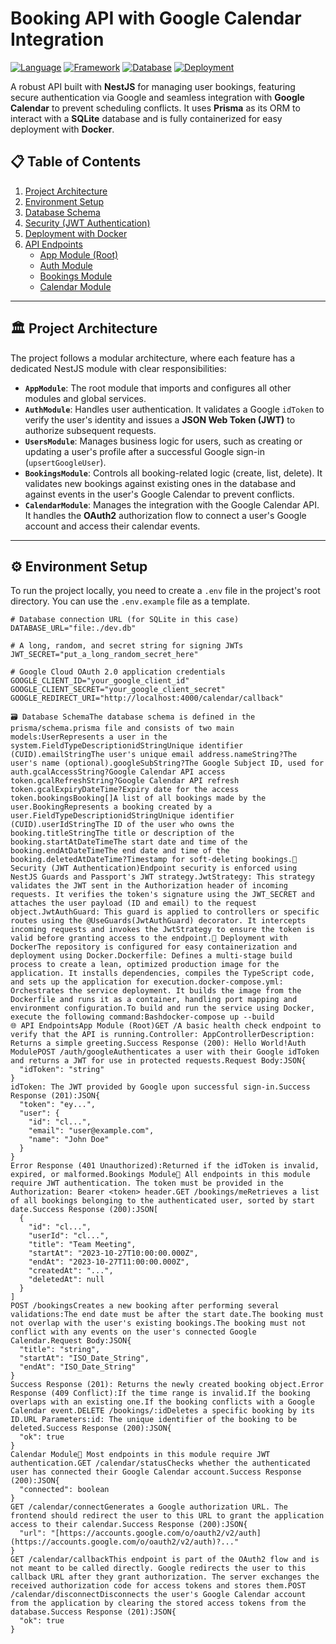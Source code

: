 # Booking API with Google Calendar Integration

[![Language](https://img.shields.io/badge/language-TypeScript-blue.svg)](https://www.typescriptlang.org/)
[![Framework](https://img.shields.io/badge/framework-NestJS-red.svg)](https://nestjs.com/)
[![Database](https://img.shields.io/badge/database-Prisma%20%7C%20SQLite-lightgrey.svg)](https://www.prisma.io/)
[![Deployment](https://img.shields.io/badge/deployment-Docker-blue.svg)](https://www.docker.com/)

A robust API built with **NestJS** for managing user bookings, featuring secure authentication via Google and seamless integration with **Google Calendar** to prevent scheduling conflicts. It uses **Prisma** as its ORM to interact with a **SQLite** database and is fully containerized for easy deployment with **Docker**.

## 📋 Table of Contents

1.  [Project Architecture](#-project-architecture)
2.  [Environment Setup](#-environment-setup)
3.  [Database Schema](#-database-schema)
4.  [Security (JWT Authentication)](#-security-jwt-authentication)
5.  [Deployment with Docker](#-deployment-with-docker)
6.  [API Endpoints](#-api-endpoints)
    * [App Module (Root)](#app-module-root)
    * [Auth Module](#auth-module)
    * [Bookings Module](#bookings-module)
    * [Calendar Module](#calendar-module)

---

## 🏛️ Project Architecture

The project follows a modular architecture, where each feature has a dedicated NestJS module with clear responsibilities:

* **`AppModule`**: The root module that imports and configures all other modules and global services.
* **`AuthModule`**: Handles user authentication. It validates a Google `idToken` to verify the user's identity and issues a **JSON Web Token (JWT)** to authorize subsequent requests.
* **`UsersModule`**: Manages business logic for users, such as creating or updating a user's profile after a successful Google sign-in (`upsertGoogleUser`).
* **`BookingsModule`**: Controls all booking-related logic (create, list, delete). It validates new bookings against existing ones in the database and against events in the user's Google Calendar to prevent conflicts.
* **`CalendarModule`**: Manages the integration with the Google Calendar API. It handles the **OAuth2** authorization flow to connect a user's Google account and access their calendar events.

---

## ⚙️ Environment Setup

To run the project locally, you need to create a `.env` file in the project's root directory. You can use the `.env.example` file as a template.

```env
# Database connection URL (for SQLite in this case)
DATABASE_URL="file:./dev.db"

# A long, random, and secret string for signing JWTs
JWT_SECRET="put_a_long_random_secret_here"

# Google Cloud OAuth 2.0 application credentials
GOOGLE_CLIENT_ID="your_google_client_id"
GOOGLE_CLIENT_SECRET="your_google_client_secret"
GOOGLE_REDIRECT_URI="http://localhost:4000/calendar/callback"

🗃️ Database SchemaThe database schema is defined in the prisma/schema.prisma file and consists of two main models:UserRepresents a user in the system.FieldTypeDescriptionidStringUnique identifier (CUID).emailStringThe user's unique email address.nameString?The user's name (optional).googleSubString?The Google Subject ID, used for auth.gcalAccessString?Google Calendar API access token.gcalRefreshString?Google Calendar API refresh token.gcalExpiryDateTime?Expiry date for the access token.bookingsBooking[]A list of all bookings made by the user.BookingRepresents a booking created by a user.FieldTypeDescriptionidStringUnique identifier (CUID).userIdStringThe ID of the user who owns the booking.titleStringThe title or description of the booking.startAtDateTimeThe start date and time of the booking.endAtDateTimeThe end date and time of the booking.deletedAtDateTime?Timestamp for soft-deleting bookings.🔐 Security (JWT Authentication)Endpoint security is enforced using NestJS Guards and Passport's JWT strategy.JwtStrategy: This strategy validates the JWT sent in the Authorization header of incoming requests. It verifies the token's signature using the JWT_SECRET and attaches the user payload (ID and email) to the request object.JwtAuthGuard: This guard is applied to controllers or specific routes using the @UseGuards(JwtAuthGuard) decorator. It intercepts incoming requests and invokes the JwtStrategy to ensure the token is valid before granting access to the endpoint.🐳 Deployment with DockerThe repository is configured for easy containerization and deployment using Docker.Dockerfile: Defines a multi-stage build process to create a lean, optimized production image for the application. It installs dependencies, compiles the TypeScript code, and sets up the application for execution.docker-compose.yml: Orchestrates the service deployment. It builds the image from the Dockerfile and runs it as a container, handling port mapping and environment configuration.To build and run the service using Docker, execute the following command:Bashdocker-compose up --build
🌐 API EndpointsApp Module (Root)GET /A basic health check endpoint to verify that the API is running.Controller: AppControllerDescription: Returns a simple greeting.Success Response (200): Hello World!Auth ModulePOST /auth/googleAuthenticates a user with their Google idToken and returns a JWT for use in protected requests.Request Body:JSON{
  "idToken": "string"
}
idToken: The JWT provided by Google upon successful sign-in.Success Response (201):JSON{
  "token": "ey...",
  "user": {
    "id": "cl...",
    "email": "user@example.com",
    "name": "John Doe"
  }
}
Error Response (401 Unauthorized):Returned if the idToken is invalid, expired, or malformed.Bookings Module🔐 All endpoints in this module require JWT authentication. The token must be provided in the Authorization: Bearer <token> header.GET /bookings/meRetrieves a list of all bookings belonging to the authenticated user, sorted by start date.Success Response (200):JSON[
  {
    "id": "cl...",
    "userId": "cl...",
    "title": "Team Meeting",
    "startAt": "2023-10-27T10:00:00.000Z",
    "endAt": "2023-10-27T11:00:00.000Z",
    "createdAt": "...",
    "deletedAt": null
  }
]
POST /bookingsCreates a new booking after performing several validations:The end date must be after the start date.The booking must not overlap with the user's existing bookings.The booking must not conflict with any events on the user's connected Google Calendar.Request Body:JSON{
  "title": "string",
  "startAt": "ISO_Date_String",
  "endAt": "ISO_Date_String"
}
Success Response (201): Returns the newly created booking object.Error Response (409 Conflict):If the time range is invalid.If the booking overlaps with an existing one.If the booking conflicts with a Google Calendar event.DELETE /bookings/:idDeletes a specific booking by its ID.URL Parameters:id: The unique identifier of the booking to be deleted.Success Response (200):JSON{
  "ok": true
}
Calendar Module🔐 Most endpoints in this module require JWT authentication.GET /calendar/statusChecks whether the authenticated user has connected their Google Calendar account.Success Response (200):JSON{
  "connected": boolean
}
GET /calendar/connectGenerates a Google authorization URL. The frontend should redirect the user to this URL to grant the application access to their calendar.Success Response (200):JSON{
  "url": "[https://accounts.google.com/o/oauth2/v2/auth](https://accounts.google.com/o/oauth2/v2/auth)?..."
}
GET /calendar/callbackThis endpoint is part of the OAuth2 flow and is not meant to be called directly. Google redirects the user to this callback URL after they grant authorization. The server exchanges the received authorization code for access tokens and stores them.POST /calendar/disconnectDisconnects the user's Google Calendar account from the application by clearing the stored access tokens from the database.Success Response (201):JSON{
  "ok": true
}
